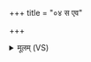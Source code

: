+++
title = "०४ स एव"

+++
<details><summary>मूलम् (VS)</summary>

स ए॒व मृ॒त्युः सो॒३॒॑मृतं॒ सो॒३॒॑भ्वं१॒॑ स रक्षः॑ ॥
</details>